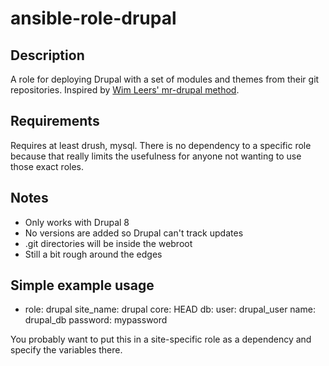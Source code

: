 ansible-role-drupal
==========

Description
------------
A role for deploying Drupal with a set of modules and themes from their git
repositories.
Inspired by [Wim Leers' mr-drupal method](http://wimleers.com/article/mr-drupal).

Requirements
------------
Requires at least drush, mysql. There is no dependency to a specific role
because that really limits the usefulness for anyone not wanting to use those
exact roles.

Notes
-----
* Only works with Drupal 8
* No versions are added so Drupal can't track updates
* .git directories will be inside the webroot
* Still a bit rough around the edges

Simple example usage
--------------------
  - role: drupal
    site_name: drupal
    core: HEAD
    db:
      user: drupal_user
      name: drupal_db
      password: mypassword

You probably want to put this in a site-specific role as a dependency and
specify the variables there.
